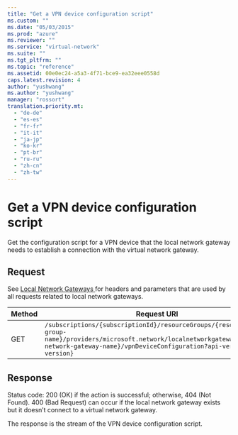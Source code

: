 ```yaml
---
title: "Get a VPN device configuration script"
ms.custom: ""
ms.date: "05/03/2015"
ms.prod: "azure"
ms.reviewer: ""
ms.service: "virtual-network"
ms.suite: ""
ms.tgt_pltfrm: ""
ms.topic: "reference"
ms.assetid: 00e0ec24-a5a3-4f71-bce9-ea32eee0558d
caps.latest.revision: 4
author: "yushwang"
ms.author: "yushwang"
manager: "rossort"
translation.priority.mt: 
  - "de-de"
  - "es-es"
  - "fr-fr"
  - "it-it"
  - "ja-jp"
  - "ko-kr"
  - "pt-br"
  - "ru-ru"
  - "zh-cn"
  - "zh-tw"
---
```

# Get a VPN device configuration script
Get the configuration script for a VPN device that the local network gateway needs to establish a connection with the virtual network gateway.  
  
## Request  
 See [Local Network Gateways ](local-network-gateways.md) for headers and parameters that are used by all requests related to local network gateways.  
  
|Method|Request URI|  
|------------|-----------------|  
|GET|`/subscriptions/{subscriptionId}/resourceGroups/{resource-group-name}/providers/microsoft.network/localnetworkgateways/{local-network-gateway-name}/vpnDeviceConfiguration?api-version={api-version}`|  
  
## Response  
 Status code: 200 (OK) if the action is successful; otherwise, 404 (Not Found). 400 (Bad Request) can occur if the local network gateway exists but it doesn’t connect to a virtual network gateway.  
  
 The response is the stream of the VPN device configuration script.
